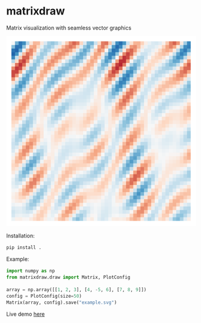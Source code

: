 # matrixdraw
Matrix visualization with seamless vector graphics

![](./matrixdraw/examples/pattern.svg)

Installation:
```bash
pip install .
```

Example:
```python
import numpy as np
from matrixdraw.draw import Matrix, PlotConfig

array = np.array([[1, 2, 3], [4, -5, 6], [7, 8, 9]])
config = PlotConfig(size=50)
Matrix(array, config).save("example.svg")
```

Live demo [here](www.draguns.me/visualizer.html)
